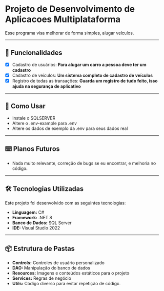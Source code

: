 # Projeto de Desenvolvimento de Aplicacoes Multiplataforma

Esse programa visa melhorar de forma simples, alugar veículos.

---

## 🚀 Funcionalidades

- [x] Cadastro de usuários: **Para alugar um carro a pessoa deve ter um cadastro**
- [x] Cadastro de veículos: **Um sistema completo de cadastro de veículos**
- [x] Registro de todas as transações: **Guarda um registro de tudo feito, isso ajuda na segurança de aplicativo**

---

## 📖 Como Usar
- Instale o SQLSERVER
- Altere o .env-example  para  .env
- Altere os dados de exemplo da .env para seus dados real

---

## ⌨️ Planos Futuros
- Nada muito relevante, correção de bugs se eu encontrar, e melhoria no código.

---

## 🛠️ Tecnologias Utilizadas

Este projeto foi desenvolvido com as seguintes tecnologias:

- **Linguagem:** C#
- **Framework:** .NET 8
- **Banco de Dados:** SQL Server
- **IDE:** Visual Studio 2022

---

## 📦 Estrutura de Pastas

 - **Controls:** Controles de usuário personalizado
 - **DAO:** Manipulação do banco de dados
 - **Resources:** Imagens e conteúdos estáticos para o projeto
 - **Services:** Regras de negócio
 - **Utils:** Código diverso para evitar repetição de código.

